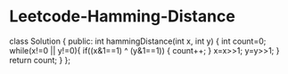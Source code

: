# Leetcode-Hamming-Distance
class Solution {
public:
    int hammingDistance(int x, int y) {
        int count=0;
        while(x!=0 || y!=0){
            if((x&1==1) ^ (y&1==1))
            {
                count++;
            }
            x=x>>1;
            y=y>>1;
        }
        return count;
    }
};
